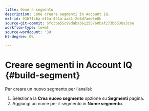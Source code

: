 ```yaml
---
title: Genera segmento
description: Come creare segmenti in Account IQ.
exl-id: 93b7fc6a-e15a-441a-aaa1-2d6d7aed6e0b
source-git-commit: bfc3ba55c99daba561255760baf273b6538a3c6e
workflow-type: tm+mt
source-wordcount: '39'
ht-degree: 0%

---
```


# Creare segmenti in Account IQ {#build-segment}

Per creare un nuovo segmento per l’analisi:

1. Seleziona la **Crea nuovo segmento** opzione su **Segmenti** pagina.
1. Aggiungi un nome per il segmento in **Nome segmento**.
